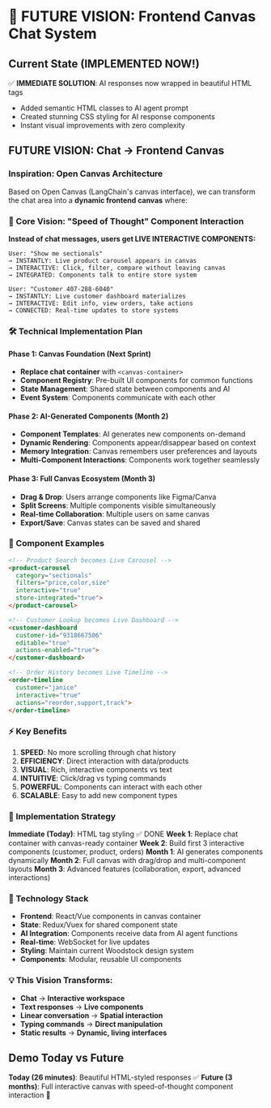 # 🚀 FUTURE VISION: Frontend Canvas Chat System

## Current State (IMPLEMENTED NOW!)
✅ **IMMEDIATE SOLUTION**: AI responses now wrapped in beautiful HTML tags
- Added semantic HTML classes to AI agent prompt
- Created stunning CSS styling for AI response components
- Instant visual improvements with zero complexity

## FUTURE VISION: Chat → Frontend Canvas

### Inspiration: Open Canvas Architecture
Based on Open Canvas (LangChain's canvas interface), we can transform the chat area into a **dynamic frontend canvas** where:

### 🎯 Core Vision: "Speed of Thought" Component Interaction

**Instead of chat messages, users get LIVE INTERACTIVE COMPONENTS:**

```
User: "Show me sectionals" 
→ INSTANTLY: Live product carousel appears in canvas
→ INTERACTIVE: Click, filter, compare without leaving canvas
→ INTEGRATED: Components talk to entire store system

User: "Customer 407-288-6040"
→ INSTANTLY: Live customer dashboard materializes  
→ INTERACTIVE: Edit info, view orders, take actions
→ CONNECTED: Real-time updates to store systems
```

### 🛠️ Technical Implementation Plan

#### Phase 1: Canvas Foundation (Next Sprint)
- **Replace chat container** with `<canvas-container>` 
- **Component Registry**: Pre-built UI components for common functions
- **State Management**: Shared state between components and AI
- **Event System**: Components communicate with each other

#### Phase 2: AI-Generated Components (Month 2)
- **Component Templates**: AI generates new components on-demand
- **Dynamic Rendering**: Components appear/disappear based on context
- **Memory Integration**: Canvas remembers user preferences and layouts
- **Multi-Component Interactions**: Components work together seamlessly

#### Phase 3: Full Canvas Ecosystem (Month 3)  
- **Drag & Drop**: Users arrange components like Figma/Canva
- **Split Screens**: Multiple components visible simultaneously
- **Real-time Collaboration**: Multiple users on same canvas
- **Export/Save**: Canvas states can be saved and shared

### 🎨 Component Examples

```html
<!-- Product Search becomes Live Carousel -->
<product-carousel 
  category="sectionals" 
  filters="price,color,size"
  interactive="true"
  store-integrated="true">
</product-carousel>

<!-- Customer Lookup becomes Live Dashboard -->
<customer-dashboard 
  customer-id="9318667506"
  editable="true" 
  actions-enabled="true">
</customer-dashboard>

<!-- Order History becomes Live Timeline -->
<order-timeline 
  customer="janice"
  interactive="true"
  actions="reorder,support,track">
</order-timeline>
```

### ⚡ Key Benefits

1. **SPEED**: No more scrolling through chat history
2. **EFFICIENCY**: Direct interaction with data/products
3. **VISUAL**: Rich, interactive components vs text
4. **INTUITIVE**: Click/drag vs typing commands  
5. **POWERFUL**: Components can interact with each other
6. **SCALABLE**: Easy to add new component types

### 🎯 Implementation Strategy

**Immediate (Today)**: HTML tag styling ✅ DONE
**Week 1**: Replace chat container with canvas-ready container
**Week 2**: Build first 3 interactive components (customer, product, orders)
**Month 1**: AI generates components dynamically
**Month 2**: Full canvas with drag/drop and multi-component layouts
**Month 3**: Advanced features (collaboration, export, advanced interactions)

### 🔧 Technology Stack

- **Frontend**: React/Vue components in canvas container
- **State**: Redux/Vuex for shared component state  
- **AI Integration**: Components receive data from AI agent functions
- **Real-time**: WebSocket for live updates
- **Styling**: Maintain current Woodstock design system
- **Components**: Modular, reusable UI components

### 💡 This Vision Transforms:
- **Chat** → **Interactive workspace**
- **Text responses** → **Live components**  
- **Linear conversation** → **Spatial interaction**
- **Typing commands** → **Direct manipulation**
- **Static results** → **Dynamic, living interfaces**

## Demo Today vs Future
**Today (26 minutes)**: Beautiful HTML-styled responses ✅
**Future (3 months)**: Full interactive canvas with speed-of-thought component interaction 🚀
